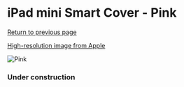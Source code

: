 # iPad mini Smart Cover - Pink

[Return to previous page](/ipad_mini)

[High-resolution image from Apple](https://store.storeimages.cdn-apple.com/8756/as-images.apple.com/is/MF061?wid=4500&hei=4500&fmt=png)

<div style="width: 384px"><img src="/everyphone/MF061.png" alt="Pink"></div>

### Under construction
